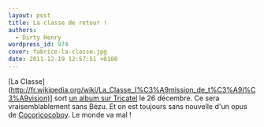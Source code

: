 ```yaml
---
layout: post
title: La classe de retour !
authors:
  - Dirty Henry
wordpress_id: 974
cover: fabrice-la-classe.jpg
date: 2011-12-19 12:57:51 +0100
---
```


[La
Classe](http://fr.wikipedia.org/wiki/La_Classe_(%C3%A9mission_de_t%C3%A9l%C3%A9vision)]
sort [un album sur Tricatel](http://www.tricatel.com/) le 26 décembre. Ce sera
vraisemblablement sans Bézu. Et on est toujours sans nouvelle d'un opus de
[Cocoricocoboy](http://fr.wikipedia.org/wiki/Cocoricocoboy). Le monde va mal !
